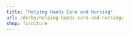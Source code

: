 ```yaml
---
title: "Helping Hands Care and Nursing"
url: /derby/helping-hands-care-and-nursing/
shop: furniture
---
```

